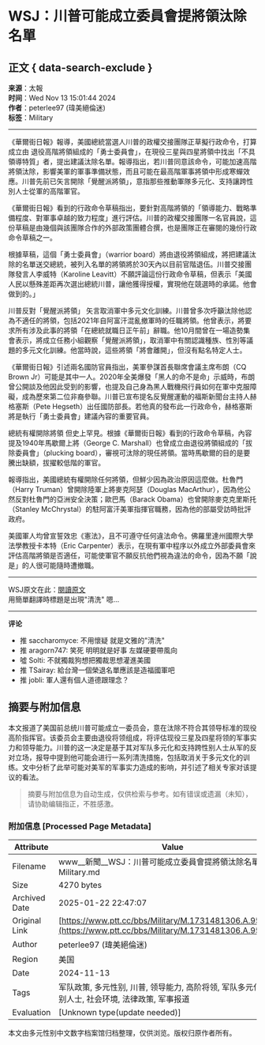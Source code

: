 # WSJ：川普可能成立委員會提將領汰除名單

## 正文 { data-search-exclude }


**来源**：太報  
**时间**：Wed Nov 13 15:01:44 2024  
**作者**：peterlee97 (瑋美絕倫迷)  
**标签**：Military  

---

《華爾街日報》報導，美國總統當選人川普的政權交接團隊正草擬行政命令，打算成立由 退役高階將領組成的「勇士委員會」，在現役三星與四星將領中找出「不具領導特質」者，提出建議汰除名單。報導指出，若川普同意該命令，可能加速高階將領汰除，影響美軍的軍事準備狀態，而且可能在最高階軍事將領中形成寒蟬效應。川普先前已矢言開除「覺醒派將領」，意指那些推動軍隊多元化、支持讓跨性別人士從軍的高階軍官。

《華爾街日報》看到的行政命令草稿指出，要針對高階將領的「領導能力、戰略準備程度、對軍事卓越的致力程度」進行評估。川普的政權交接團隊一名官員說，這份草稿是由幾個與該團隊合作的外部政策團體合撰，也是團隊正在審閱的幾份行政命令草稿之一。

根據草稿，這個「勇士委員會」（warrior board）將由退役將領組成，將把建議汰除的名單送交總統，被列入名單的將領將於30天內以目前官階退伍。川普交接團隊發言人李威特（Karoline Leavitt）不願評論這份行政命令草稿，但表示「美國人民以懸殊差距再次選出總統川普，讓他獲得授權，實現他在競選時的承諾。他會做到的。」

川普反對「覺醒派將領」 矢言取消軍中多元文化訓練。川普曾多次呼籲汰除他認為不適任的將領，包括2021年自阿富汗混亂撤軍時的任職將領。他曾表示，將要求所有涉及此事的將領「在總統就職日正午前」辭職。他10月間曾在一場造勢集會表示，將成立任務小組觀察「覺醒派將領」，取消軍中有關認識種族、性別等議題的多元文化訓練。他當時說，這些將領「將會離開」，但沒有點名特定人士。

《華爾街日報》引述兩名國防官員指出，美軍參謀首長聯席會議主席布朗（CQ Brown Jr）可能是其中一人。2020年全美爆發「黑人的命不是命」示威時，布朗曾公開談及他因此受到的影響，也提及自己身為黑人戰機飛行員如何在軍中克服障礙，成為歷來第二位非裔參聯。川普已宣布提名反覺醒運動的福斯新聞台主持人赫格塞斯（Pete Hegseth）出任國防部長。若他真的發布此一行政命令，赫格塞斯將是執行「勇士委員會」建議內容的重要官員。

總統有權開除將領 但史上罕見。根據《華爾街日報》看到的行政命令草稿，內容提及1940年馬歇爾上將（George C. Marshall）也曾成立由退役將領組成的「拔除委員會」（plucking board），審視可汰除的現任將領。當時馬歇爾的目的是要騰出缺額，拔擢較低階的軍官。

報導指出，美國總統有權開除任何將領，但鮮少因為政治原因這麼做。杜魯門（Harry Truman）曾開除陸軍上將麥克阿瑟（Douglas MacArthur），因為他公然反對杜魯門的亞洲安全決策；歐巴馬（Barack Obama）也曾開除麥克克里斯托（Stanley McChrystal）的駐阿富汗美軍指揮官職務，因為他的部屬受訪時批評政府。

美國軍人均曾宣誓效忠《憲法》，且不可遵守任何違法命令。佛羅里達州國際大學法學教授卡本特（Eric Carpenter）表示，在現有軍中程序以外成立外部委員會來評估高階將領是否適任，可能使軍官不願反抗他們視為違法的命令，因為不願「說是」的人很可能隨時遭撤職。

---

WSJ原文在此：[閱讀原文](https://reurl.cc/ky4nkq)  
用簡單翻譯時標題是出現"清洗" 嗯...

---

**评论** 

- 推 saccharomyce: 不用懷疑 就是文雅的"清洗"
- 推 aragorn747: 笑死 明明就是好事 左媒硬要帶風向
- 噓 Solti: 不就獨裁狗想把獨裁思想灌進美國
- 推 TSairay: 給台灣一個榮退名單應該是造福國軍吧
- 推 jobli: 軍人還有個人道德跟理念？
<!-- tcd_original_link https://www.ptt.cc/bbs/Military/M.1731481306.A.95E.html -->


## 摘要与附加信息

<!-- tcd_abstract -->
本文报道了美国前总统川普可能成立一委员会，意在汰除不符合其领导标准的现役高阶指挥官。该委员会主要由退役将领组成，将评估现役三星及四星将领的军事实力和领导能力。川普的这一决定是基于其对军队多元化和支持跨性别人士从军的反对立场，报导中提到他可能会进行一系列清洗措施，包括取消关于多元文化的训练。文中分析了此举可能对美军的军事实力造成的影响，并引述了相关专家对该提议的看法。
<!-- tcd_abstract_end -->

> 摘要与附加信息为自动生成，仅供检索与参考。如有错误或遗漏（未知），请协助编辑指正，不胜感激。

### 附加信息 [Processed Page Metadata]

| Attribute       | Value                                  |
|-----------------|----------------------------------------|
| Filename        | www__新聞__WSJ：川普可能成立委員會提將領汰除名單-_看板Military.md                             |
| Size            | 4270 bytes                           |
| Archived Date   | 2025-01-22 22:47:07                             |
| Original Link   | [https://www.ptt.cc/bbs/Military/M.1731481306.A.95E.html](https://www.ptt.cc/bbs/Military/M.1731481306.A.95E.html)                       |
| Author          | peterlee97 (瑋美絕倫迷)                               |
| Region          | 美国                               |
| Date            | 2024-11-13                                 |
| Tags            | 军队政策, 多元性别, 川普, 领导能力, 高阶将领, 军队多元化, 跨性别人士, 社会环境, 法律政策, 军事报道                                 |
| Evaluation            | [Unknown type(update needed)]                                 |
<!-- tcd_table_end -->

本文由多元性别中文数字档案馆归档整理，仅供浏览。版权归原作者所有。
